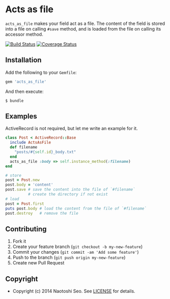 # Acts as file

`acts_as_file` makes your field act as a file.
The content of the field is stored into a file on calling `#save` method, 
and is loaded from the file on calling its accessor method. 

[![Build Status](https://travis-ci.org/sonots/acts_as_file.svg)](https://travis-ci.org/sonots/acts_as_file)
[![Coverage Status](https://coveralls.io/repos/sonots/acts_as_file/badge.png)](https://coveralls.io/r/sonots/acts_as_file)

## Installation

Add the following to your `Gemfile`:

```ruby
gem 'acts_as_file'
```

And then execute:

```plain
$ bundle
```

## Examples

ActiveRecord is not required, but let me write an example for it.

```ruby
class Post < ActiveRecord::Base
  include ActsAsFile
  def filename
    "posts/#{self.id}_body.txt"
  end
  acts_as_file :body => self.instance_method(:filename)
end

# store
post = Post.new
post.body = 'content'
post.save # save the content into the file of `#filename`
          # create the directory if not exist
# load
post = Post.first
puts post.body # load the content from the file of `#filename`
post.destroy   # remove the file
```

## Contributing

1. Fork it
2. Create your feature branch (`git checkout -b my-new-feature`)
3. Commit your changes (`git commit -am 'Add some feature'`)
4. Push to the branch (`git push origin my-new-feature`)
5. Create new Pull Request

## Copyright

* Copyright (c) 2014 Naotoshi Seo. See [LICENSE](LICENSE) for details.
